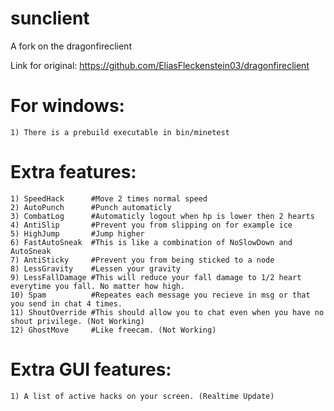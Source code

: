 # sunclient
A fork on the dragonfireclient

Link for original: https://github.com/EliasFleckenstein03/dragonfireclient

# For windows:
    1) There is a prebuild executable in bin/minetest

# Extra features:
    1) SpeedHack      #Move 2 times normal speed
    2) AutoPunch      #Punch automaticly
    3) CombatLog      #Automaticly logout when hp is lower then 2 hearts
    4) AntiSlip       #Prevent you from slipping on for example ice
    5) HighJump       #Jump higher
    6) FastAutoSneak  #This is like a combination of NoSlowDown and AutoSneak
    7) AntiSticky     #Prevent you from being sticked to a node
    8) LessGravity    #Lessen your gravity
    9) LessFallDamage #This will reduce your fall damage to 1/2 heart everytime you fall. No matter how high.
    10) Spam          #Repeates each message you recieve in msg or that you send in chat 4 times.
    11) ShoutOverride #This should allow you to chat even when you have no shout privilege. (Not Working)
    12) GhostMove     #Like freecam. (Not Working)

# Extra GUI features:
    1) A list of active hacks on your screen. (Realtime Update)
